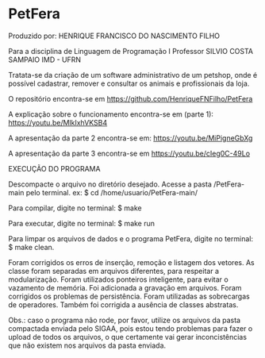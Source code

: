 # PetFera
Produzido por:
HENRIQUE FRANCISCO DO NASCIMENTO FILHO


Para a disciplina de Linguagem de Programação I
Professor SILVIO COSTA SAMPAIO
IMD - UFRN

Tratata-se da criação de um software administrativo de um petshop, onde é possível cadastrar, remover e consultar os animais e profissionais da loja.

O repositório encontra-se em https://github.com/HenriqueFNFilho/PetFera

A explicação sobre o funcionamento encontra-se em (parte 1): https://youtu.be/MlkIxhVKSB4

A apresentação da parte 2 encontra-se em: https://youtu.be/MiPigneGbXg

A apresentação da parte 3 encontra-se em https://youtu.be/cIeg0C-49Lo

EXECUÇÃO DO PROGRAMA

Descompacte o arquivo no diretório desejado.
Acesse a pasta /PetFera-main pelo terminal.
ex: $ cd /home/usuario/PetFera-main/

Para compilar, digite no terminal:
$ make

Para executar, digite no terminal:
$ make run

Para limpar os arquivos de dados e o programa PetFera, digite no terminal:
$ make clean.


Foram corrigidos os erros de inserção, remoção e listagem dos vetores. As classe foram separadas em arquivos diferentes, para respeitar a modularização. 
Foram utilizados ponteiros inteligente, para evitar o vazamento de memória. Foi adicionada a gravação em arquivos. Foram corrigidos os problemas de persistência.
Foram utilizadas as sobrecargas de operadores. Também foi corrigida a ausência de classes abstratas.


Obs.: caso o programa não rode, por favor, utilize os arquivos da pasta compactada enviada pelo SIGAA, pois estou tendo problemas para fazer o upload de todos os arquivos, o que certamente vai gerar inconcistências que não existem nos arquivos da pasta enviada.


 
 
 
